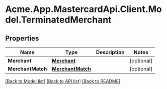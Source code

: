 # Acme.App.MastercardApi.Client.Model.TerminatedMerchant

## Properties

Name | Type | Description | Notes
------------ | ------------- | ------------- | -------------
**Merchant** | [**Merchant**](Merchant.md) |  | [optional] 
**MerchantMatch** | [**MerchantMatch**](MerchantMatch.md) |  | [optional] 

[[Back to Model list]](../README.md#documentation-for-models) [[Back to API list]](../README.md#documentation-for-api-endpoints) [[Back to README]](../README.md)

